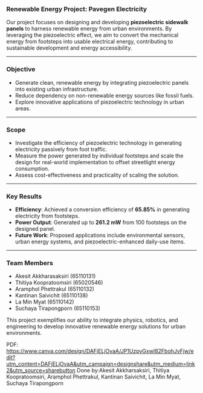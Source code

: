 ### **Renewable Energy Project: Pavegen Electricity**  

Our project focuses on designing and developing **piezoelectric sidewalk panels** to harness renewable energy from urban environments. By leveraging the piezoelectric effect, we aim to convert the mechanical energy from footsteps into usable electrical energy, contributing to sustainable development and energy accessibility.  

---

### **Objective**  
- Generate clean, renewable energy by integrating piezoelectric panels into existing urban infrastructure.  
- Reduce dependency on non-renewable energy sources like fossil fuels.  
- Explore innovative applications of piezoelectric technology in urban areas.  

---

### **Scope**  
- Investigate the efficiency of piezoelectric technology in generating electricity passively from foot traffic.  
- Measure the power generated by individual footsteps and scale the design for real-world implementation to offset streetlight energy consumption.  
- Assess cost-effectiveness and practicality of scaling the solution.  

---

### **Key Results**  
- **Efficiency**: Achieved a conversion efficiency of **65.85%** in generating electricity from footsteps.  
- **Power Output**: Generated up to **261.2 mW** from 100 footsteps on the designed panel.  
- **Future Work**: Proposed applications include environmental sensors, urban energy systems, and piezoelectric-enhanced daily-use items.  

---

### **Team Members**  
- Akesit Akkharasaksiri (65110131)  
- Thitiya Koopratoomsiri (65020546)  
- Aramphol Phettrakul (65110132)  
- Kantinan Saivichit (65110138)  
- La Min Myat (65110142)  
- Suchaya Tirapongporn (65110153)  

This project exemplifies our ability to integrate physics, robotics, and engineering to develop innovative renewable energy solutions for urban environments.


PDF: https://www.canva.com/design/DAFjELjOvaA/JP1UzpyGxwI82FbohJvFjw/edit?utm_content=DAFjELjOvaA&utm_campaign=designshare&utm_medium=link2&utm_source=sharebutton
Done by:Akesit Akkharsaksiri, Thitiya Koopratoomsiri, Aramphol Phettrakul, Kantinan Saivichit, La Min Myat, Suchaya Tirapongporn
